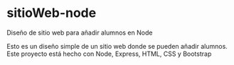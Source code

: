 # sitioWeb-node
Diseño de sitio web para añadir alumnos en Node

Esto es un diseño simple de un sitio web donde se pueden añadir alumnos. Este proyecto está hecho con Node, Express, HTML, CSS y Bootstrap
